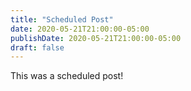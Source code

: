 ```yaml
---
title: "Scheduled Post"
date: 2020-05-21T21:00:00-05:00
publishDate: 2020-05-21T21:00:00-05:00
draft: false
---
```


This was a scheduled post!